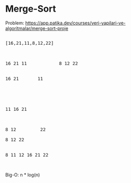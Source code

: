 # Merge-Sort


Problem: https://app.patika.dev/courses/veri-yapilari-ve-algoritmalar/merge-sort-proje
<pre>

[16,21,11,8,12,22] 



16 21 11            8 12 22 </br>

16 21       11  </br>




11 16 21 </br>


8 12         22 </br>
8 12 22  </br>

8 11 12 16 21 22  </br>
 
</pre>


Big-O: n * log(n)
